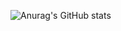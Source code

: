 <img
  src="https://github-readme-stats.vercel.app/api?username=Wernix228&show_icons=true&theme=radical"
  alt="Anurag's GitHub stats"
/>
<!--<a href="https://github.com/anuraghazra/github-readme-stats">
  <img
    src="https://github-readme-stats.vercel.app/api/top-langs/?username=Wernix228&layout=compact"
    alt="Top Langs"
  />
</a>
<!-- <a href="https://www.codewars.com/users/Wernix">
  <img
    src="https://www.codewars.com/users/username/badges/large"
    alt="codewars"
  />
</a>
<img
  src="https://quotes-github-readme.vercel.app/api?type=horizontal&theme=dark"
  alt="Quotes"
/>-->
